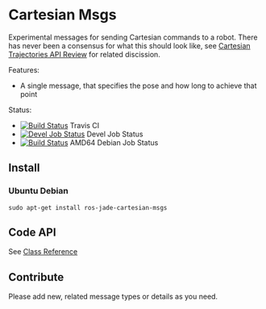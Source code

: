 # Cartesian Msgs

Experimental messages for sending Cartesian commands to a robot. There has never been a consensus for what this should look like, see [Cartesian Trajectories API Review](http://wiki.ros.org/trajectory_msgs/Reviews/Cartesian%20Trajectories_API_Review_2013_06_05) for related discission.

Features:

 - A single message, that specifies the pose and how long to achieve that point

Status:

 * [![Build Status](https://travis-ci.org/davetcoleman/cartesian_msgs.svg)](https://travis-ci.org/davetcoleman/cartesian_msgs) Travis CI
 * [![Devel Job Status](http://jenkins.ros.org/buildStatus/icon?job=devel-jade-cartesian_msgs)](http://jenkins.ros.org/job/devel-jade-cartesian_msgs) Devel Job Status
 * [![Build Status](http://jenkins.ros.org/buildStatus/icon?job=ros-jade-cartesian-msgs_binarydeb_trusty_amd64)](http://jenkins.ros.org/job/ros-jade-cartesian-msgs_binarydeb_trusty_amd64/) AMD64 Debian Job Status

## Install

### Ubuntu Debian

```
sudo apt-get install ros-jade-cartesian-msgs
```

## Code API

See [Class Reference](http://docs.ros.org/jade/api/cartesian_msgs/html/)

## Contribute

Please add new, related message types or details as you need.
